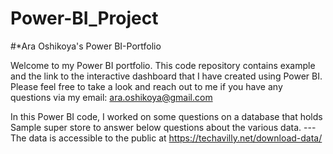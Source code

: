 # Power-BI_Project

#*Ara Oshikoya's Power BI-Portfolio

Welcome to my Power BI portfolio. This code repository contains example  and the link to the interactive dashboard that I have created using Power BI. Please feel free to take a look and reach out to me if you have any questions via my email: ara.oshikoya@gmail.com


In this Power BI code, I worked on some questions on a database that holds Sample super store to answer below questions about the various data. --- The data is accessible to the public at https://techavilly.net/download-data/

